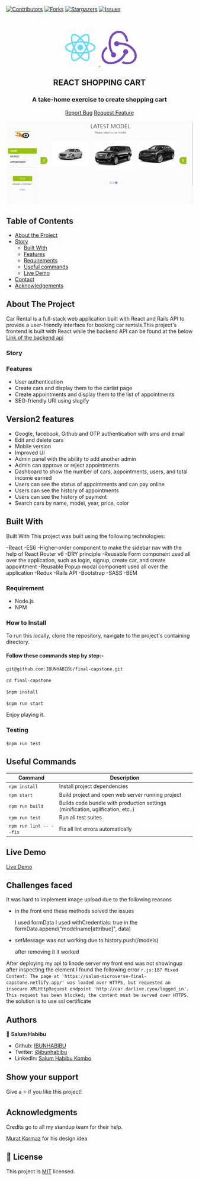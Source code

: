 [![Contributors][contributors-shield]][contributors-url]
[![Forks][forks-shield]][forks-url]
[![Stargazers][stars-shield]][stars-url]
[![Issues][issues-shield]][issues-url]

<br />

<p align="center">
  <a href="git@github.com:IBUNHABIBU/final-capstone.git">
    <p align="center">
      <img src="https://raw.githubusercontent.com/github/explore/80688e429a7d4ef2fca1e82350fe8e3517d3494d/topics/react/react.png" alt="React" width="100" height="100">
      <img src="https://raw.githubusercontent.com/github/explore/80688e429a7d4ef2fca1e82350fe8e3517d3494d/topics/redux/redux.png" alt="Redux" width="100" height="100">
    </p>
  </a>

  <h2 align="center"> REACT SHOPPING CART </h2>
  <h3 align="center"> A take-home exercise to create shopping cart </h3>

  <p align="center">
    <a href="https://github.com/IBUNHABIBU/final-capstone/issues">Report Bug</a>
    <a href="https://github.com/IBUNHABIBU/final-capstone/issues">Request Feature</a>
  </p>
</p>

![screenshot](https://github.com/IBUNHABIBU/final-capstone/blob/dev/public/HomePage.PNG)

## Table of Contents

* [About the Project](#about-the-project)
* [Story](#story)
  * [Built With](#built-with)
  * [Features](#features)
  * [Requirements](#requirements)
  * [Useful commands](#useful-commands)
  * [Live Demo](#live-demo)
* [Contact](#Authors)
* [Acknowledgements](#Acknowledgements)

<!-- ABOUT THE PROJECT -->
## About The Project
Car Rental is a full-stack web application built with React and Rails API to provide a user-friendly interface for booking car rentals.This project's frontend is built with React while the backend API can be found at the below
[Link of the backend api](https://github.com/IBUNHABIBU/car-rent-booking-api)

### Story

### Features

- User authentication
- Create cars and display them to the carlist page
- Create appointments and display them to the list of appointments
- SEO-friendly URl using slugify

## Version2 features
 - Google, facebook, Github and OTP authentication with sms and email
 - Edit and delete cars
 - Mobile version
 - Improved UI
 - Admin panel with the ability to add another admin
 - Admin can approve or reject appointments
 - Dashboard to show the number of cars, appointments, users, and total income earned
 - Users can see the status of appointments and can pay online
 - Users can see the history of appointments
 - Users can see the history of payment
 - Search cars by name, model, year, price, color
    
<!-- BUILD WITH -->
## Built With

Built With
This project was built using the following technologies:

-React
  -ES6
  -Higher-order component to make the sidebar nav with the help of React Router v6
  -DRY principle
    -Reusable Form component used all over the application, such as login, signup, create   car,   and create appointment
    -Reusable Popup modal component used all over the application
-Redux
-Rails API
-Bootstrap
-SASS
  -BEM


### Requirement

- Node.js
- NPM

### How to Install 

To run this locally, clone the repository, navigate to the project's containing directory.

#### Follow these commands step by step:-

`
 git@github.com:IBUNHABIBU/final-capstone.git
`

`
cd final-capstone
`

 `$npm install `
 
 
 `$npm run start`
 
Enjoy playing it.

### Testing

 `$npm run test `


## Useful Commands

| Command | Description |
|---------|-------------|
| `npm install` | Install project dependencies |
| `npm start` | Build project and open web server running project |
| `npm run build` | Builds code bundle with production settings (minification, uglification, etc..) |
| `npm run test` | Run all test suites |
| `npm run lint -- --fix` | Fix all lint errors automatically |

<!-- ### How to play -->

<!-- CONTACT -->


## Live Demo
[Live Demo ](salum-microverse-final-capstone.netlify.app)

## Challenges faced

It was hard to implement image upload due to the following reasons

* in the front end these methods solved the issues
    
    I used formData
    I used withCredentials: true
    in the formData.append("modelname[attribue]", data)

* setMessage was not working due to history.push(/models)

    after removing it it worked

 After deploying my api to linode server my front end was not showingup
 after inspecting the element I found the following error
 `r.js:187 Mixed Content: The page at 'https://salum-microverse-final-capstone.netlify.app/' was loaded over HTTPS, but requested an insecure XMLHttpRequest endpoint 'http://car.darlive.cyou/logged_in'. This request has been blocked; the content must be served over HTTPS.`
 the solution is to use ssl certificate

## Authors

👤 **Salum Habibu** 
    
* Github: [IBUNHABIBU](https://github.com/IBUNHABIBU)
* Twitter: [@ibunhabibu](https://twitter.com/Ibunhabibu)
* LinkedIn: [Salum Habibu Kombo](https://www.linkedin.com/in/salum-habibu/)

## Show your support

Give a :star: if you like this project!


## Acknowledgments
Credits go to  <!--Mr Christian Ceamatu who helped me when I'm stuck. -->
all my standup team for their help.

[Murat Kormaz](https://www.behance.net/gallery/26425031/Vespa-Responsive-Redesign) for his design idea

<!-- MARKDOWN LINKS & IMAGES -->
<!-- https://www.markdownguide.org/basic-syntax/#reference-style-links -->
[contributors-shield]: https://img.shields.io/github/contributors/IBUNHABIBU/final-capstone.svg?style=flat-square
[contributors-url]: https://github.com/IBUNHABIBU/final-capstone/graphs/contributors
[forks-shield]: https://img.shields.io/github/forks/IBUNHABIBU/final-capstone.svg?style=flat-square
[forks-url]: https://github.com/IBUNHABIBU/final-capstone/network/members
[stars-shield]: https://img.shields.io/github/stars/IBUNHABIBU/final-capstone.svg?style=flat-square
[stars-url]: https://github.com/IBUNHABIBU/final-capstone/stargazers
[issues-shield]: https://img.shields.io/github/issues/IBUNHABIBU/final-capstone.svg?style=flat-square
[issues-url]: https://github.com/IBUNHABIBU/final-capstone/issues

## 📝 License

This project is [MIT](https://opensource.org/licenses/MIT) licensed.
